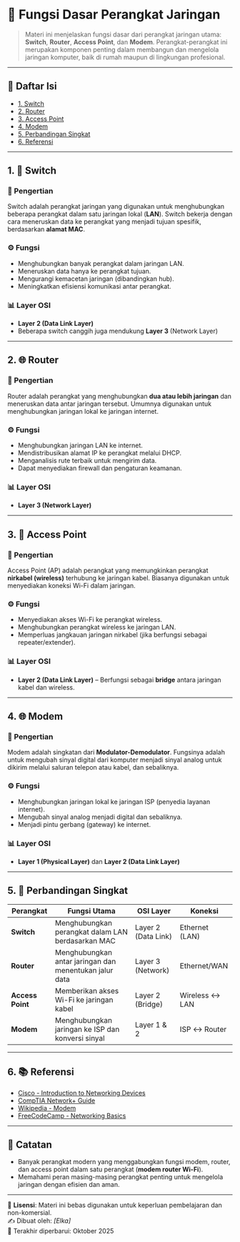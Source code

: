 # 📡 Fungsi Dasar Perangkat Jaringan

> Materi ini menjelaskan fungsi dasar dari perangkat jaringan utama: **Switch**, **Router**, **Access Point**, dan **Modem**. Perangkat-perangkat ini merupakan komponen penting dalam membangun dan mengelola jaringan komputer, baik di rumah maupun di lingkungan profesional.

---

## 📘 Daftar Isi

- [1. Switch](#1-switch)
- [2. Router](#2-router)
- [3. Access Point](#3-access-point)
- [4. Modem](#4-modem)
- [5. Perbandingan Singkat](#5-perbandingan-singkat)
- [6. Referensi](#6-referensi)

---

## 1. 🔀 Switch

### 📌 Pengertian
Switch adalah perangkat jaringan yang digunakan untuk menghubungkan beberapa perangkat dalam satu jaringan lokal (**LAN**). Switch bekerja dengan cara meneruskan data ke perangkat yang menjadi tujuan spesifik, berdasarkan **alamat MAC**.

### ⚙️ Fungsi
- Menghubungkan banyak perangkat dalam jaringan LAN.
- Meneruskan data hanya ke perangkat tujuan.
- Mengurangi kemacetan jaringan (dibandingkan hub).
- Meningkatkan efisiensi komunikasi antar perangkat.

### 📊 Layer OSI
- **Layer 2 (Data Link Layer)**
- Beberapa switch canggih juga mendukung **Layer 3** (Network Layer)

---

## 2. 🌐 Router

### 📌 Pengertian
Router adalah perangkat yang menghubungkan **dua atau lebih jaringan** dan meneruskan data antar jaringan tersebut. Umumnya digunakan untuk menghubungkan jaringan lokal ke jaringan internet.

### ⚙️ Fungsi
- Menghubungkan jaringan LAN ke internet.
- Mendistribusikan alamat IP ke perangkat melalui DHCP.
- Menganalisis rute terbaik untuk mengirim data.
- Dapat menyediakan firewall dan pengaturan keamanan.

### 📊 Layer OSI
- **Layer 3 (Network Layer)**

---

## 3. 📶 Access Point

### 📌 Pengertian
Access Point (AP) adalah perangkat yang memungkinkan perangkat **nirkabel (wireless)** terhubung ke jaringan kabel. Biasanya digunakan untuk menyediakan koneksi Wi-Fi dalam jaringan.

### ⚙️ Fungsi
- Menyediakan akses Wi-Fi ke perangkat wireless.
- Menghubungkan perangkat wireless ke jaringan LAN.
- Memperluas jangkauan jaringan nirkabel (jika berfungsi sebagai repeater/extender).

### 📊 Layer OSI
- **Layer 2 (Data Link Layer)** – Berfungsi sebagai **bridge** antara jaringan kabel dan wireless.

---

## 4. 🌐 Modem

### 📌 Pengertian
Modem adalah singkatan dari **Modulator-Demodulator**. Fungsinya adalah untuk mengubah sinyal digital dari komputer menjadi sinyal analog untuk dikirim melalui saluran telepon atau kabel, dan sebaliknya.

### ⚙️ Fungsi
- Menghubungkan jaringan lokal ke jaringan ISP (penyedia layanan internet).
- Mengubah sinyal analog menjadi digital dan sebaliknya.
- Menjadi pintu gerbang (gateway) ke internet.

### 📊 Layer OSI
- **Layer 1 (Physical Layer)** dan **Layer 2 (Data Link Layer)**

---

## 5. 🔁 Perbandingan Singkat

| Perangkat      | Fungsi Utama                                             | OSI Layer             | Koneksi               |
|----------------|-----------------------------------------------------------|------------------------|------------------------|
| **Switch**      | Menghubungkan perangkat dalam LAN berdasarkan MAC         | Layer 2 (Data Link)    | Ethernet (LAN)         |
| **Router**      | Menghubungkan antar jaringan dan menentukan jalur data    | Layer 3 (Network)      | Ethernet/WAN           |
| **Access Point**| Memberikan akses Wi-Fi ke jaringan kabel                  | Layer 2 (Bridge)       | Wireless ↔ LAN         |
| **Modem**       | Menghubungkan jaringan ke ISP dan konversi sinyal         | Layer 1 & 2            | ISP ↔ Router           |

---

## 6. 📚 Referensi

- [Cisco - Introduction to Networking Devices](https://www.cisco.com/)
- [CompTIA Network+ Guide](https://www.comptia.org/)
- [Wikipedia - Modem](https://id.wikipedia.org/wiki/Modem)
- [FreeCodeCamp - Networking Basics](https://www.freecodecamp.org/news/computer-networking-basics/)

---

## 🧠 Catatan

- Banyak perangkat modern yang menggabungkan fungsi modem, router, dan access point dalam satu perangkat (**modem router Wi-Fi**).
- Memahami peran masing-masing perangkat penting untuk mengelola jaringan dengan efisien dan aman.

---

📄 **Lisensi**: Materi ini bebas digunakan untuk keperluan pembelajaran dan non-komersial.  
✍️ Dibuat oleh: _[Elka]_  
📅 Terakhir diperbarui: Oktober 2025
